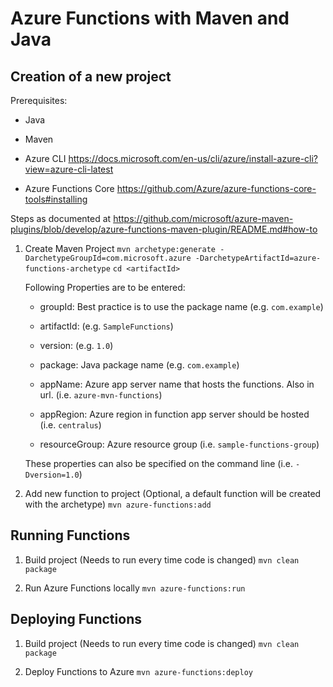 Azure Functions with Maven and Java
===================================

Creation of a new project
-------------------------
Prerequisites:
* Java

* Maven

* Azure CLI
  https://docs.microsoft.com/en-us/cli/azure/install-azure-cli?view=azure-cli-latest
  
* Azure Functions Core
  https://github.com/Azure/azure-functions-core-tools#installing

Steps as documented at https://github.com/microsoft/azure-maven-plugins/blob/develop/azure-functions-maven-plugin/README.md#how-to
1. Create Maven Project
   `mvn archetype:generate -DarchetypeGroupId=com.microsoft.azure -DarchetypeArtifactId=azure-functions-archetype`
   `cd <artifactId>`
   
   Following Properties are to be entered:
   
   * groupId: Best practice is to use the package name (e.g. `com.example`)
   
   * artifactId: (e.g. `SampleFunctions`)
   
   * version: (e.g. `1.0`)
   
   * package: Java package name (e.g. `com.example`)
      
   * appName: Azure app server name that hosts the functions.  Also in url. (i.e. `azure-mvn-functions`)
   
   * appRegion: Azure region in function app server should be hosted (i.e. `centralus`)
   
   * resourceGroup: Azure resource group (i.e. `sample-functions-group`)
   
   These properties can also be specified on the command line (i.e. `-Dversion=1.0`)
   
2. Add new function to project (Optional, a default function will be created with the archetype)
   `mvn azure-functions:add`

Running Functions
-----------------
1. Build project (Needs to run every time code is changed)
   `mvn clean package`

2. Run Azure Functions locally
   `mvn azure-functions:run`
   
Deploying Functions
-------------------
1. Build project (Needs to run every time code is changed)
   `mvn clean package`

2. Deploy Functions to Azure
   `mvn azure-functions:deploy`